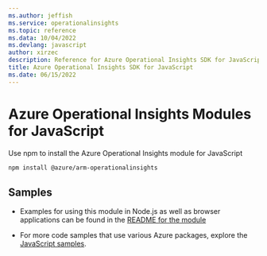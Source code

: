 ```yaml
---
ms.author: jeffish
ms.service: operationalinsights
ms.topic: reference
ms.data: 10/04/2022
ms.devlang: javascript
author: xirzec
description: Reference for Azure Operational Insights SDK for JavaScript
title: Azure Operational Insights SDK for JavaScript
ms.date: 06/15/2022
---
```

# Azure Operational Insights Modules for JavaScript

Use npm to install the Azure Operational Insights module for JavaScript

```bash
npm install @azure/arm-operationalinsights
```

## Samples

* Examples for using this module in Node.js as well as browser applications can be found in the [README for the module](https://www.npmjs.com/package/@azure/arm-operationalinsights)

* For more code samples that use various Azure packages, explore the [JavaScript samples](https://docs.microsoft.com/samples/browse/?languages=javascript).